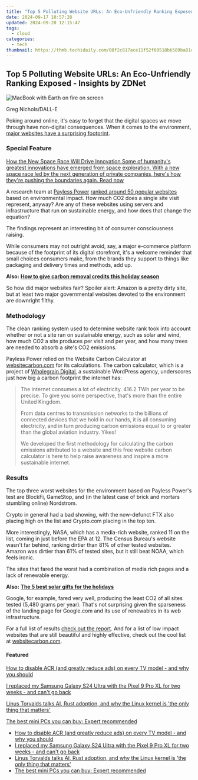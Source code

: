 ```yaml
---
title: "Top 5 Polluting Website URLs: An Eco-Unfriendly Ranking Exposed - Insights by ZDNet"
date: 2024-09-17 10:57:28
updated: 2024-09-20 12:15:47
tags:
  - cloud
categories:
  - tech
thumbnail: https://thmb.techidaily.com/08f2c817ace11f52f69518bb589ba81c382ee3c50cca52847005eac86a562eee.jpg
---
```


## Top 5 Polluting Website URLs: An Eco-Unfriendly Ranking Exposed - Insights by ZDNet

![MacBook with Earth on fire on screen](https://www.zdnet.com/a/img/resize/73a6cef10dae50a4c4eec358ed0545e56766ea76/2022/12/14/6b1d53c7-b1c9-453b-a75c-f4de06fe505c/macbook-earth-on-fire.png?auto=webp&width=1280)

Greg Nichols/DALL-E

Poking around online, it's easy to forget that the digital spaces we move through have non-digital consequences. When it comes to the environment, [major websites have a surprising footprint](https://www.zdnet.com/article/google-creates-tools-to-track-carbon-footprint-emissions-data/).

### Special Feature

[How the New Space Race Will Drive Innovation Some of humanity's greatest innovations have emerged from space exploration. With a new space race led by the next generation of private companies, here's how they're pushing the boundaries again.  Read now](https://www.zdnet.com/topic/how-the-new-space-race-will-drive-innovation/)

A research team at [Payless Power](https://paylesspower.com/) [ranked around 50 popular websites](https://paylesspower.com/blog/best-and-worst-websites-for-the-environment/) based on environmental impact. How much CO2 does a single site visit represent, anyway? Are any of these websites using servers and infrastructure that run on sustainable energy, and how does that change the equation?

The findings represent an interesting bit of consumer consciousness raising. 

While consumers may not outright avoid, say, a major e-commerce platform because of the footprint of its digital storefront, it's a welcome reminder that small choices consumers make, from the brands they support to things like packaging and delivery times and methods, add up.

**Also:** [**How to give carbon removal credits this holiday season**](https://www.zdnet.com/home-and-office/sustainability/how-to-give-carbon-capture-credits-this-holiday-season/)

So how did major websites fair? Spoiler alert: Amazon is a pretty dirty site, but at least two major governmental websites devoted to the environment are downright filthy.

### Methodology

The clean ranking system used to determine website rank took into account whether or not a site ran on sustainable energy, such as solar and wind, how much CO2 a site produces per visit and per year, and how many trees are needed to absorb a site's CO2 emissions.

Payless Power relied on the Website Carbon Calculator at [websitecarbon.com](https://www.websitecarbon.com/) for its calculations. The carbon calculator, which is a project of [Wholegrain Digital](https://www.wholegraindigital.com/), a sustainable WordPress agency, underscores just how big a carbon footprint the internet has:

> The internet consumes a lot of electricity. 416.2 TWh per year to be precise. To give you some perspective, that's more than the entire United Kingdom.
> 
> From data centres to transmission networks to the billions of connected devices that we hold in our hands, it is all consuming electricity, and in turn producing carbon emissions equal to or greater than the global aviation industry. Yikes!
> 
> We developed the first methodology for calculating the carbon emissions attributed to a website and this free website carbon calculator is here to help raise awareness and inspire a more sustainable internet.

### Results

The top three worst websites for the environment based on Payless Power's test are BlockFi, GameStop, and (in the latest case of brick and mortars stumbling online) Nordstrom.

Crypto in general had a bad showing, with the now-defunct FTX also placing high on the list and Crypto.com placing in the top ten.

More interestingly, NASA, which has a media-rich website, ranked 11 on the list, coming in just before the EPA at 12\. The Census Bureau's website wasn't far behind, ranking dirtier than 81% of other tested websites. Amazon was dirtier than 61% of tested sites, but it still beat NOAA, which feels ironic.

The sites that fared the worst had a combination of media rich pages and a lack of renewable energy. 

**Also:** [**The 5 best solar gifts for the holidays**](https://www.zdnet.com/home-and-office/sustainability/solar-gift/) 

Google, for example, fared very well, producing the least CO2 of all sites tested (5,480 grams per year). That's not surprising given the sparseness of the landing page for Google.com and its use of renewables in its web infrastructure.

For a full list of results [check out the report](https://paylesspower.com/blog/best-and-worst-websites-for-the-environment/). And for a list of low impact websites that are still beautiful and highly effective, check out the cool list at [websitecarbon.com](https://www.websitecarbon.com/).

#### Featured

[How to disable ACR (and greatly reduce ads) on every TV model - and why you should](https://www.zdnet.com/article/how-to-disable-acr-and-greatly-reduce-ads-on-every-tv-model-and-why-you-should/ "How to disable ACR (and greatly reduce ads) on every TV model - and why you should")

[I replaced my Samsung Galaxy S24 Ultra with the Pixel 9 Pro XL for two weeks - and can't go back](https://www.zdnet.com/article/i-replaced-my-samsung-galaxy-s24-ultra-with-the-pixel-9-pro-xl-for-two-weeks-and-cant-go-back/ "I replaced my Samsung Galaxy S24 Ultra with the Pixel 9 Pro XL for two weeks - and can't go back")

[Linus Torvalds talks AI, Rust adoption, and why the Linux kernel is 'the only thing that matters'](https://www.zdnet.com/article/linus-torvalds-talks-ai-rust-adoption-and-why-the-linux-kernel-is-the-only-thing-that-matters/ "Linus Torvalds talks AI, Rust adoption, and why the Linux kernel is 'the only thing that matters'")

[The best mini PCs you can buy: Expert recommended](https://www.zdnet.com/article/best-mini-pc/ "The best mini PCs you can buy: Expert recommended")

* [How to disable ACR (and greatly reduce ads) on every TV model - and why you should](https://www.zdnet.com/article/how-to-disable-acr-and-greatly-reduce-ads-on-every-tv-model-and-why-you-should/ "How to disable ACR (and greatly reduce ads) on every TV model - and why you should")
* [I replaced my Samsung Galaxy S24 Ultra with the Pixel 9 Pro XL for two weeks - and can't go back](https://www.zdnet.com/article/i-replaced-my-samsung-galaxy-s24-ultra-with-the-pixel-9-pro-xl-for-two-weeks-and-cant-go-back/ "I replaced my Samsung Galaxy S24 Ultra with the Pixel 9 Pro XL for two weeks - and can't go back")
* [Linus Torvalds talks AI, Rust adoption, and why the Linux kernel is 'the only thing that matters'](https://www.zdnet.com/article/linus-torvalds-talks-ai-rust-adoption-and-why-the-linux-kernel-is-the-only-thing-that-matters/ "Linus Torvalds talks AI, Rust adoption, and why the Linux kernel is 'the only thing that matters'")
* [The best mini PCs you can buy: Expert recommended](https://www.zdnet.com/article/best-mini-pc/ "The best mini PCs you can buy: Expert recommended")

<ins class="adsbygoogle"
     style="display:block"
     data-ad-format="autorelaxed"
     data-ad-client="ca-pub-7571918770474297"
     data-ad-slot="1223367746"></ins>



<ins class="adsbygoogle"
     style="display:block"
     data-ad-client="ca-pub-7571918770474297"
     data-ad-slot="8358498916"
     data-ad-format="auto"
     data-full-width-responsive="true"></ins>

